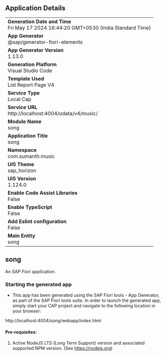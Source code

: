 ## Application Details
|               |
| ------------- |
|**Generation Date and Time**<br>Fri May 17 2024 16:44:20 GMT+0530 (India Standard Time)|
|**App Generator**<br>@sap/generator-fiori-elements|
|**App Generator Version**<br>1.13.0|
|**Generation Platform**<br>Visual Studio Code|
|**Template Used**<br>List Report Page V4|
|**Service Type**<br>Local Cap|
|**Service URL**<br>http://localhost:4004/odata/v4/music/
|**Module Name**<br>song|
|**Application Title**<br>song|
|**Namespace**<br>com.sumanth.music|
|**UI5 Theme**<br>sap_horizon|
|**UI5 Version**<br>1.124.0|
|**Enable Code Assist Libraries**<br>False|
|**Enable TypeScript**<br>False|
|**Add Eslint configuration**<br>False|
|**Main Entity**<br>song|

## song

An SAP Fiori application.

### Starting the generated app

-   This app has been generated using the SAP Fiori tools - App Generator, as part of the SAP Fiori tools suite.  In order to launch the generated app, simply start your CAP project and navigate to the following location in your browser:

http://localhost:4004/song/webapp/index.html

#### Pre-requisites:

1. Active NodeJS LTS (Long Term Support) version and associated supported NPM version.  (See https://nodejs.org)


